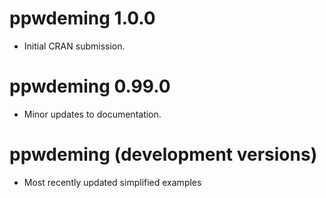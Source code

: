 # ppwdeming 1.0.0

* Initial CRAN submission.

# ppwdeming 0.99.0

* Minor updates to documentation.

# ppwdeming (development versions)

* Most recently updated simplified examples
